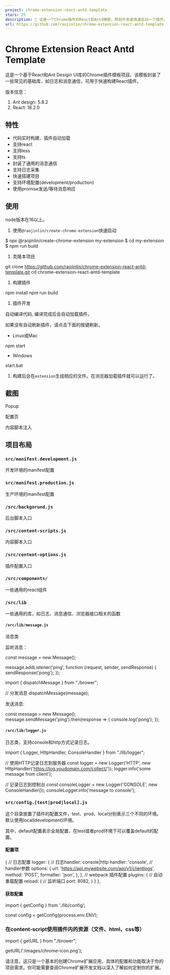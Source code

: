```yaml
---
project: chrome-extension-react-antd-template
stars: 25
description: 🚀 这是一个Chrome插件的React和Antd模板，帮助开发者快速启动一个插件。封装了常用的基础库，如消息通信和日志采集。支持环境配置，并使用Promise发送和等待消息响应。可以快速构建React的Chrome插件，同时提供了一些通用的React组件和浏览器接口相关的函数。
url: https://github.com/raojinlin/chrome-extension-react-antd-template
---
```


Chrome Extension React Antd Template
====================================

这是一个基于React和Ant Desigin UI库的Chrome插件模板项目。该模板封装了一些常见的基础库，如日志和消息通信，可用于快速构建React插件。

版本信息：

1.  Ant design: 5.8.2
2.  React: 18.2.0

特性
--

-   代码实时构建、插件自动加载
-   支持react
-   支持less
-   支持ts
-   封装了通用的消息通信
-   支持日志采集
-   快速搭建项目
-   支持环境配置(development/production)
-   使用promise发送/等待消息响应

使用
--

node版本在16以上。

1.  使用`@raojinlin/create-chrome-extension`快速启动

$ npx @raojinlin/create-chrome-extension my-extension
$ cd my-extension
$ npm run build

1.  克隆本项目

git clone https://github.com/raojinlin/chrome-extension-react-antd-template.git
cd chrome-extension-react-antd-template

1.  构建插件

npm install
npm run build

1.  插件开发

自动编译代码, 编译完成后会自动加载插件。

如果没有自动刷新插件，请点击下面的按键刷新。

-   Linux或Mac

npm start

-   Windows

start.bat

1.  构建后会在`extension`生成相应的文件。在浏览器加载插件就可以运行了。

截图
--

Popup

配置页

内容脚本注入

项目布局
----

### `src/manifest.development.js`

开发环境的manifest配置

### `src/manifest.production.js`

生产环境的manifest配置

### `/src/backgorund.js`

后台脚本入口

### `/src/content-scripts.js`

内容脚本入口

### `/src/content-options.js`

插件配置入口

### `/src/components/`

一些通用的react组件

### `/src/lib`

一些通用的库，如日志、消息通信、浏览器接口相关的函数

#### `/src/lib/message.js`

消息类

监听消息：

const message \= new Message();

message.addListener('ping', function (request, sender, sendResponse) {
  sendResponse('pong');
});

import { dispatchMessage } from "./brower";

// 分发消息
dispatchMessage(message);

发送消息:

const message \= new Message();
message.sendMessage('ping').then(response \=> {
    console.log('pong');
});

#### `/src/lib/logger.js`

日志类，支持console和http方式记录日志。

import { Logger, HttpHandler, ConsoleHandler } from "./lib/logger";

// 使用HTTP记录日志到服务器
const logger \= new Logger('HTTP', new HttpHandler('https://log.youdomain.com/collect/'));
logger.info('some message from client');

// 记录日志到控制台
const consoleLogger \= new Logger('CONSOLE', new ConsoleHandler());
consoleLogger.info('message to console');

### `src/config.[test|prod|local].js`

这个目录放置了插件的配置文件，test、prod、local分别表示三个不同的环境。默认使用local(development)环境。

其中，default配置表示全局配置，在test或者prod环境下可以覆盖default的配置。

#### 配置项

{
  // 日志配置
  logger: {
    // 日志handler: console|http
    handler: 'console',
    // handler参数
    options: {
      url: 'https://api.mywebsite.com/api/v1/clientlogs',
      method: 'POST',
      formatter: 'json',
    },
  },
  // webpack 插件配置
  plugins: {
    // 自动重载配置
    reload: {
      // 监听端口
      port: 8082,
    }
  }
},

#### 获取配置

import { getConfig } from './lib/config';

const config \= getConfig(process.env.ENV); 

### 在content-script使用插件内的资源（文件、html、css等）

import { getURL } from "./brower";

getURL('/images/chrome-icon.png');

请注意，这只是一个基本的创建Chrome扩展应用，具体的配置和功能取决于你的项目需求。你可能需要查阅Chrome扩展开发文档以深入了解如何定制你的扩展。
